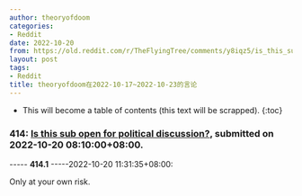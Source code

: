 ```yaml
---
author: theoryofdoom
categories:
- Reddit
date: 2022-10-20
from: https://old.reddit.com/r/TheFlyingTree/comments/y8iqz5/is_this_sub_open_for_political_discussion/
layout: post
tags:
- Reddit
title: theoryofdoom在2022-10-17~2022-10-23的言论
---
```


* This will become a table of contents (this text will be scrapped).
{:toc}

### 414: [Is this sub open for political discussion?](https://old.reddit.com/r/TheFlyingTree/comments/y8iqz5/is_this_sub_open_for_political_discussion/), submitted on 2022-10-20 08:10:00+08:00.

----- __414.1__ -----2022-10-20 11:31:35+08:00:

Only at your own risk.

